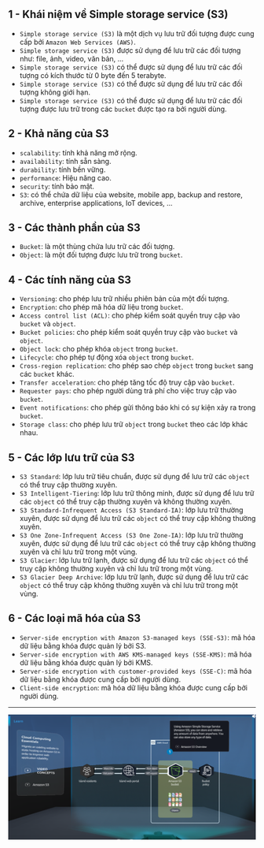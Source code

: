 ## 1 - Khái niệm về Simple storage service (S3)
- `Simple storage service (S3)` là một dịch vụ lưu trữ đối tượng được cung cấp bởi `Amazon Web Services (AWS)`.
- `Simple storage service (S3)` được sử dụng để lưu trữ các đối tượng như: file, ảnh, video, văn bản, ...
- `Simple storage service (S3)` có thể được sử dụng để lưu trữ các đối tượng có kích thước từ 0 byte đến 5 terabyte.
- `Simple storage service (S3)` có thể được sử dụng để lưu trữ các đối tượng không giới hạn.
- `Simple storage service (S3)` có thể được sử dụng để lưu trữ các đối tượng được lưu trữ trong các `bucket` được tạo ra bởi người dùng.
## 2 - Khả năng của S3
- `scalability`: tính khả năng mở rộng.
- `availability`: tính sẵn sàng.
- `durability`: tính bền vững.
- `performance`: Hiệu năng cao.
- `security`: tính bảo mật.
- `S3`: có thể chứa dữ liệu của website, mobile app, backup and restore, archive, enterprise applications, IoT devices, ...
## 3 - Các thành phần của S3
- `Bucket`: là một thùng chứa lưu trữ các đối tượng.
- `Object`: là một đối tượng được lưu trữ trong `bucket`.
## 4 - Các tính năng của S3
- `Versioning`: cho phép lưu trữ nhiều phiên bản của một đối tượng.
- `Encryption`: cho phép mã hóa dữ liệu trong `bucket`.
- `Access control list (ACL)`: cho phép kiểm soát quyền truy cập vào `bucket` và `object`.
- `Bucket policies`: cho phép kiểm soát quyền truy cập vào `bucket` và `object`.
- `Object lock`: cho phép khóa `object` trong `bucket`.
- `Lifecycle`: cho phép tự động xóa `object` trong `bucket`.
- `Cross-region replication`: cho phép sao chép `object` trong `bucket` sang các `bucket` khác.
- `Transfer acceleration`: cho phép tăng tốc độ truy cập vào `bucket`.
- `Requester pays`: cho phép người dùng trả phí cho việc truy cập vào `bucket`.
- `Event notifications`: cho phép gửi thông báo khi có sự kiện xảy ra trong `bucket`.
- `Storage class`: cho phép lưu trữ `object` trong `bucket` theo các lớp khác nhau.
## 5 - Các lớp lưu trữ của S3
- `S3 Standard`: lớp lưu trữ tiêu chuẩn, được sử dụng để lưu trữ các `object` có thể truy cập thường xuyên.
- `S3 Intelligent-Tiering`: lớp lưu trữ thông minh, được sử dụng để lưu trữ các `object` có thể truy cập thường xuyên và không thường xuyên.
- `S3 Standard-Infrequent Access (S3 Standard-IA)`: lớp lưu trữ thường xuyên, được sử dụng để lưu trữ các `object` có thể truy cập không thường xuyên.
- `S3 One Zone-Infrequent Access (S3 One Zone-IA)`: lớp lưu trữ thường xuyên, được sử dụng để lưu trữ các `object` có thể truy cập không thường xuyên và chỉ lưu trữ trong một vùng.
- `S3 Glacier`: lớp lưu trữ lạnh, được sử dụng để lưu trữ các `object` có thể truy cập không thường xuyên và chỉ lưu trữ trong một vùng.
- `S3 Glacier Deep Archive`: lớp lưu trữ lạnh, được sử dụng để lưu trữ các `object` có thể truy cập không thường xuyên và chỉ lưu trữ trong một vùng.
## 6 - Các loại mã hóa của S3
- `Server-side encryption with Amazon S3-managed keys (SSE-S3)`: mã hóa dữ liệu bằng khóa được quản lý bởi S3.
- `Server-side encryption with AWS KMS-managed keys (SSE-KMS)`: mã hóa dữ liệu bằng khóa được quản lý bởi KMS.
- `Server-side encryption with customer-provided keys (SSE-C)`: mã hóa dữ liệu bằng khóa được cung cấp bởi người dùng.
- `Client-side encryption`: mã hóa dữ liệu bằng khóa được cung cấp bởi người dùng.
---
![S3 example](S3_bucket.png)